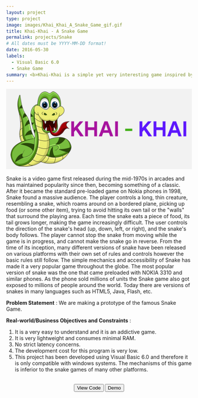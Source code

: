 ```yaml
---
layout: project
type: project
image: images/Khai_Khai_A_Snake_Game_gif.gif
title: Khai-Khai - A Snake Game
permalink: projects/Snake
# All dates must be YYYY-MM-DD format!
date: 2016-05-30
labels:
  - Visual Basic 6.0
  - Snake Game
summary: <b>Khai-Khai is a simple yet very interesting game inspired by the classic Snake game.<br><br><center><button onclick="location.href='https://www.youtube.com/watch?v=f3yzAGWisMg'" type="button">WATCH DEMO</button></br></br></center></b>
---
```


<img class="ui image" src="../images/Khai_Khai_A_Snake_Game_Banner.png">

Snake is a video game first released during the mid-1970s in arcades and has maintained popularity since then, becoming something of a classic. After it became the standard pre-loaded game on Nokia phones in 1998, Snake found a massive audience. The player controls a long, thin creature, resembling a snake, which roams around on a bordered plane, picking up food (or some other item), trying to avoid hitting its own tail or the "walls" that surround the playing area. Each time the snake eats a piece of food, its tail grows longer, making the game increasingly difficult. The user controls the direction of the snake's head (up, down, left, or right), and the snake's body follows. The player cannot stop the snake from moving while the game is in progress, and cannot make the snake go in reverse. From the time of its inception, many different versions of snake have been released on various platforms with their own set of rules and controls however the basic rules still follow. The simple mechanics and accessibility of Snake has made it a very popular game throughout the globe. The most popular version of snake was the one that came preloaded with NOKIA 3310 and similar phones. As the phone sold millions of units the Snake game also got exposed to millions of people around the world. Today there are versions of snakes in many languages such as HTML5, Java, Flash, etc.

<b>Problem Statement</b> : We are making a prototype of the famous Snake Game.

<b>Real-world/Business Objectives and Constraints</b> : 
1. It is a very easy to understand and it is an addictive game.
2. It is very lightweight and consumes minimal RAM.
3. No strict latency concerns.
4. The development cost for this program is very low.
5. This project has been developed using Visual Basic 6.0 and therefore it is only compatible with windows systems. The mechanisms of this game is inferior to the snake games of many other platforms.

<div class="buttons">
		<b><br><center><button onclick="window.open('https://github.com/iamsouravbanerjee/Khai-Khai-A-Snake-Game')" type="button">View Code</button> <button onclick="window.open('https://www.youtube.com/watch?v=f3yzAGWisMg')" type="button">Demo</button><br><br><br><br>
